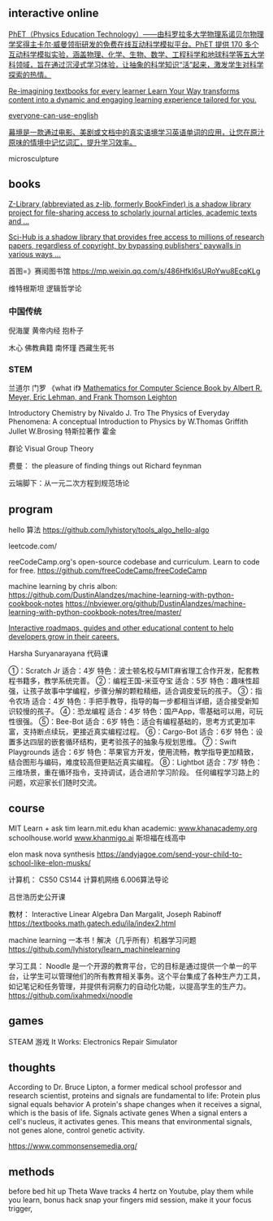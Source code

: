 ## interactive online

[PhET（Physics Education Technology）——由科罗拉多大学物理系诺贝尔物理学奖得主卡尔·威曼领衔研发的免费在线互动科学模拟平台。PhET 提供 170 多个互动科学模拟实验，涵盖物理、化学、生物、数学、工程科学和地球科学等五大学科领域，旨在通过沉浸式学习体验，让抽象的科学知识“活”起来，激发学生对科学探索的热情。](https://phet.colorado.edu/)


[Re-imagining textbooks for every learner Learn Your Way transforms content into a dynamic and engaging learning experience tailored for you.](https://learnyourway.withgoogle.com/)


[everyone-can-use-english](https://github.com/ZuodaoTech/everyone-can-use-english)

[幕境是一款通过电影、美剧或文档中的真实语境学习英语单词的应用，让您在原汁原味的情境中记忆词汇，提升学习效率。](https://github.com/tangshimin/MuJing)

microsculpture

## books
[Z-Library (abbreviated as z-lib, formerly BookFinder) is a shadow library project for file-sharing access to scholarly journal articles, academic texts and ...](https://z-library.cc/)

[Sci-Hub is a shadow library that provides free access to millions of research papers, regardless of copyright, by bypassing publishers' paywalls in various ways ...](https://www.sci-hub.pub/)

首图=》赛阅图书馆 https://mp.weixin.qq.com/s/486HfkI6sURoYwu8EcqKLg

维特根斯坦 逻辑哲学论

### 中国传统
倪海厦
    黄帝内经
    抱朴子
    
木心
佛教典籍
南怀瑾
西藏生死书

### STEM

兰道尔 门罗 《what if》
[Mathematics for Computer Science Book by Albert R. Meyer, Eric Lehman, and Frank Thomson Leighton](https://people.csail.mit.edu/meyer/mcs.pdf)

Introductory Chemistry by Nivaldo J. Tro
The Physics of Everyday Phenomena: A conceptual Introduction to Physics by W.Thomas Griffith Jullet W.Brosing
特斯拉著作
霍金

群论 Visual Group Theory

费曼：
the pleasure of finding things out Richard feynman


云端脚下：从一元二次方程到规范场论



## program
hello 算法
https://github.com/lyhistory/tools_algo_hello-algo

leetcode.com/

reeCodeCamp.org's open-source codebase and curriculum. Learn to code for free.
https://github.com/freeCodeCamp/freeCodeCamp

machine learning by chris albon: 
https://github.com/DustinAlandzes/machine-learning-with-python-cookbook-notes
https://nbviewer.org/github/DustinAlandzes/machine-learning-with-python-cookbook-notes/tree/master/

[Interactive roadmaps, guides and other educational content to help developers grow in their careers.](https://github.com/kamranahmedse/developer-roadmap)

Harsha Suryanarayana 代码课

①：Scratch Jr
适合：4岁 
特色：波士顿名校与MIT麻省理工合作开发，配套教程书籍多，教学系统完善。
②：编程王国-米亚夺宝
适合：5岁 
特色：趣味性超强，让孩子故事中学编程，步骤分解的颗粒精细，适合调皮爱玩的孩子。
③：指令农场
适合：4岁 
特色：手把手教导，指导的每一步都相当详细，适合接受新知识较慢的孩子。
④：恐龙编程
适合：4岁 
特色：国产App，零基础可以用，可玩性很强。
⑤：Bee-Bot
适合：6岁 
特色：适合有编程基础的，思考方式更加丰富，支持断点续玩，更接近真实编程过程。
⑥：Cargo-Bot
适合：6岁 
特色：设置多达四层的嵌套循环结构，更考验孩子的抽象与规划思维。
⑦：Swift Playgrounds
适合：6岁 
特色：苹果官方开发，使用流畅，教学指导更加精致，结合图形与编码，难度较高但更贴近真实编程。
⑧：Lightbot
适合：7岁 
特色：三维场景，重在循环指令，支持调试，适合进阶学习阶段。
任何编程学习路上的问题，欢迎家长们随时交流。

## course
MIT Learn + ask tim learn.mit.edu
khan academic:
    www.khanacademy.org
    schoolhouse.world
    www.khanmigo.ai
斯坦福在线高中

elon mask nova synthesis https://andyjagoe.com/send-your-child-to-school-like-elon-musks/


计算机：
CS50
CS144 计算机网络
6.006算法导论

吕世浩历史公开课

教材：
Interactive Linear Algebra Dan Margalit, Joseph Rabinoff https://textbooks.math.gatech.edu/ila/index2.html

machine learning 一本书！解决（几乎所有）机器学习问题 https://github.com/lyhistory/learn_machinelearning

学习工具：
Noodle 是一个开源的教育平台，它的目标是通过提供一个单一的平台，让学生可以管理他们的所有教育相关事务。这个平台集成了各种生产力工具，如记笔记和任务管理，并提供有洞察力的自动化功能，以提高学生的生产力。
https://github.com/ixahmedxi/noodle

## games
STEAM 游戏 It Works: Electronics Repair Simulator
## thoughts
According to Dr. Bruce Lipton, a former medical school professor and research scientist, proteins and signals are fundamental to life: 
Protein plus signal equals behavior
A protein's shape changes when it receives a signal, which is the basis of life. 
Signals activate genes
When a signal enters a cell's nucleus, it activates genes. This means that environmental signals, not genes alone, control genetic activity.

https://www.commonsensemedia.org/

## methods

before bed hit up Theta Wave tracks 4 hertz on Youtube, play them while you learn, bonus hack snap your fingers mid session, make it your focus trigger, 

